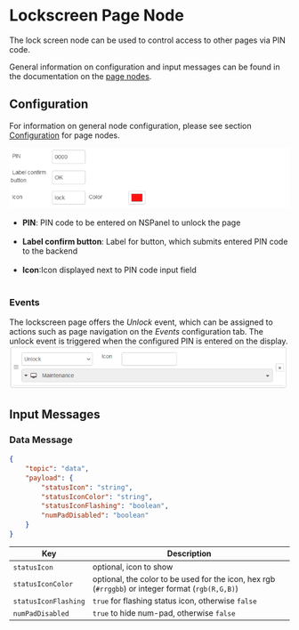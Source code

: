 # Lockscreen Page Node

The lock screen node can be used to control access to other pages via PIN code.

General information on configuration and input messages can be found in the documentation on the [page nodes](./page-nodes.md).

## Configuration

For information on general node configuration, please see section [Configuration](./page-nodes.md#configuration) for page nodes.

![image](img/page-node-lockscreen_config.png)

-   **PIN**: PIN code to be entered on NSPanel to unlock the page<br/><br/>
-   **Label confirm button**: Label for button, which submits entered PIN code to the backend<br/><br/>
-   **Icon**:Icon displayed next to PIN code input field<br/><br/>

### Events

The lockscreen page offers the _Unlock_ event, which can be assigned to actions such as page navigation on the _Events_ configuration tab. The unlock event is triggered when the configured PIN is entered on the display. ![image](img/page-node-lockscreen_events_unlock.png)

## Input Messages

### Data Message

```json
{
    "topic": "data",
    "payload": {
        "statusIcon": "string",
        "statusIconColor": "string",
        "statusIconFlashing": "boolean",
        "numPadDisabled": "boolean"
    }
}
```

| Key | Description |
| --- | --- |
| `statusIcon` | optional, icon to show |
| `statusIconColor` | optional, the color to be used for the icon, hex rgb (`#rrggbb`) or integer format (`rgb(R,G,B)`) |
| `statusIconFlashing` | `true` for flashing status icon, otherwise `false` |
| `numPadDisabled` | `true` to hide num-pad, otherwise `false` |
